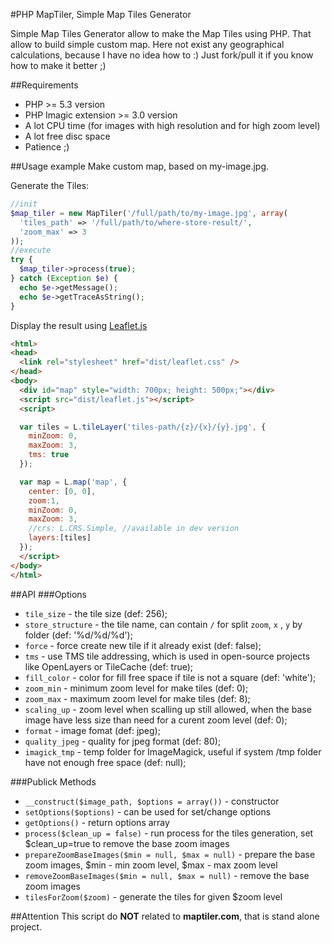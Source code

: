 #PHP MapTiler, Simple Map Tiles Generator

Simple Map Tiles Generator allow to make the Map Tiles using PHP. That allow to build simple custom map.
Here not exist any geographical calculations, because I have no idea how to :)
Just fork/pull it if you know how to make it better ;)

##Requirements
* PHP >= 5.3 version
* PHP Imagic extension >= 3.0 version
* A lot CPU time (for images with high resolution and for high zoom level)
* A lot free disc space
* Patience ;)

##Usage example
Make custom map, based on my-image.jpg.

Generate the Tiles:
```php
//init
$map_tiler = new MapTiler('/full/path/to/my-image.jpg', array(
  'tiles_path' => '/full/path/to/where-store-result/',
  'zoom_max' => 3
));
//execute
try {
  $map_tiler->process(true);
} catch (Exception $e) {
  echo $e->getMessage();
  echo $e->getTraceAsString();
}
```

Display the result using [Leaflet.js](http://leafletjs.com)

```html
<html>
<head>
  <link rel="stylesheet" href="dist/leaflet.css" />
</head>
<body>
  <div id="map" style="width: 700px; height: 500px;"></div>
  <script src="dist/leaflet.js"></script>
  <script>

  var tiles = L.tileLayer('tiles-path/{z}/{x}/{y}.jpg', {
    minZoom: 0,
    maxZoom: 3,
    tms: true
  });

  var map = L.map('map', {
    center: [0, 0],
    zoom:1,
    minZoom: 0,
    maxZoom: 3,
    //crs: L.CRS.Simple, //available in dev version
    layers:[tiles]
  });
  </script>
</body>
</html>
```

##API
###Options
* `tile_size` - the tile size (def: 256);
* `store_structure` - the tile name, can contain `/` for split `zoom`, `x` , `y` by folder (def: '%d/%d/%d');
* `force` - force create new tile if it already exist (def: false);
* `tms` - use TMS tile addressing, which is used in open-source projects like OpenLayers or TileCache (def: true);
* `fill_color` - color for fill free space if tile is not a square (def: 'white');
* `zoom_min` - minimum zoom level for make tiles (def: 0);
* `zoom_max` - maximum zoom level for make tiles (def: 8);
* `scaling_up` - zoom level when scalling up still allowed, when the base image have less size than need for a curent zoom level (def: 0);
* `format` - image fomat (def: jpeg);
* `quality_jpeg` - quality for jpeg format (def: 80);
* `imagick_tmp` - temp folder for ImageMagick, useful if system /tmp folder have not enough free space (def: null);

###Publick Methods
* `__construct($image_path, $options = array())` - constructor
* `setOptions($options)` - can be used for set/change options
* `getOptions()` - return options array
* `process($clean_up = false)` - run process for the tiles generation, set $clean_up=true to remove the base zoom images
* `prepareZoomBaseImages($min = null, $max = null)` - prepare the base zoom images, $min - min zoom level, $max - max zoom level
* `removeZoomBaseImages($min = null, $max = null)` - remove the base zoom images
* `tilesForZoom($zoom)` - generate the tiles for given $zoom level

##Attention
This script do **NOT** related to **maptiler.com**, that is stand alone project.
